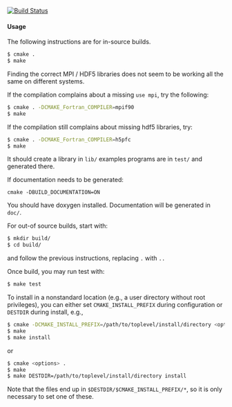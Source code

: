 
[![Build Status](https://travis-ci.org/SeismicData/ASDF_f90.svg)](https://travis-ci.org/SeismicData/ASDF_f90)

#### Usage

The following instructions are for in-source builds.

```bash
$ cmake .
$ make 
```

Finding the correct MPI / HDF5 libraries does not seem to be working all the 
same on different systems.

If the compilation complains about a missing ``use mpi``, try the following:

```bash
$ cmake . -DCMAKE_Fortran_COMPILER=mpif90
$ make 
```

If the compilation still complains about missing hdf5 libraries, try:

```bash
$ cmake . -DCMAKE_Fortran_COMPILER=h5pfc
$ make 
```

It should create a library in ``lib/``
examples programs are in ``test/`` and generated there.

If documentation needs to be generated:
```
cmake -DBUILD_DOCUMENTATION=ON
```
You should have doxygen installed. Documentation will be generated in ``doc/``.

For out-of source builds, start with:
```bash
$ mkdir build/
$ cd build/
```

and follow the previous instructions, replacing ``.`` with ``..``

Once build, you may run test with:
```bash
$ make test
```

To install in a nonstandard location (e.g., a user directory without root
privileges), you can either set ``CMAKE_INSTALL_PREFIX`` during configuration
or ``DESTDIR`` during install, e.g.,

```bash
$ cmake -DCMAKE_INSTALL_PREFIX=/path/to/toplevel/install/directory <options> .
$ make
$ make install
```
or
```bash
$ cmake <options> .
$ make
$ make DESTDIR=/path/to/toplevel/install/directory install
```

Note that the files end up in ``$DESTDIR/$CMAKE_INSTALL_PREFIX/*``, so it is
only necessary to set one of these.
